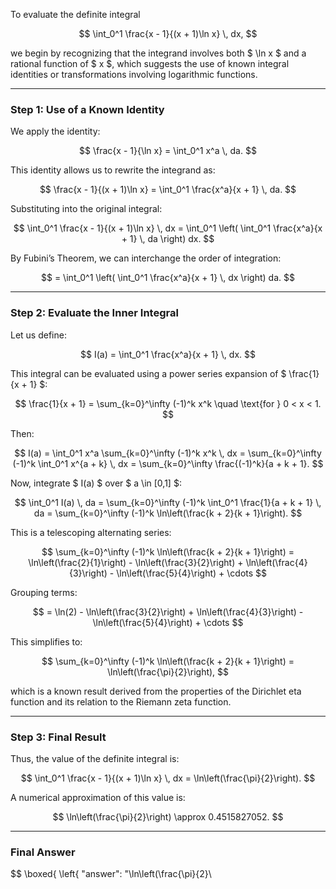 To evaluate the definite integral

$$
\int_0^1 \frac{x - 1}{(x + 1)\ln x} \, dx,
$$

we begin by recognizing that the integrand involves both $ \ln x $ and a rational function of $ x $, which suggests the use of known integral identities or transformations involving logarithmic functions.

---

### Step 1: Use of a Known Identity

We apply the identity:

$$
\frac{x - 1}{\ln x} = \int_0^1 x^a \, da.
$$

This identity allows us to rewrite the integrand as:

$$
\frac{x - 1}{(x + 1)\ln x} = \int_0^1 \frac{x^a}{x + 1} \, da.
$$

Substituting into the original integral:

$$
\int_0^1 \frac{x - 1}{(x + 1)\ln x} \, dx = \int_0^1 \left( \int_0^1 \frac{x^a}{x + 1} \, da \right) dx.
$$

By Fubini’s Theorem, we can interchange the order of integration:

$$
= \int_0^1 \left( \int_0^1 \frac{x^a}{x + 1} \, dx \right) da.
$$

---

### Step 2: Evaluate the Inner Integral

Let us define:

$$
I(a) = \int_0^1 \frac{x^a}{x + 1} \, dx.
$$

This integral can be evaluated using a power series expansion of $ \frac{1}{x + 1} $:

$$
\frac{1}{x + 1} = \sum_{k=0}^\infty (-1)^k x^k \quad \text{for } 0 < x < 1.
$$

Then:

$$
I(a) = \int_0^1 x^a \sum_{k=0}^\infty (-1)^k x^k \, dx = \sum_{k=0}^\infty (-1)^k \int_0^1 x^{a + k} \, dx = \sum_{k=0}^\infty \frac{(-1)^k}{a + k + 1}.
$$

Now, integrate $ I(a) $ over $ a \in [0,1] $:

$$
\int_0^1 I(a) \, da = \sum_{k=0}^\infty (-1)^k \int_0^1 \frac{1}{a + k + 1} \, da = \sum_{k=0}^\infty (-1)^k \ln\left(\frac{k + 2}{k + 1}\right).
$$

This is a telescoping alternating series:

$$
\sum_{k=0}^\infty (-1)^k \ln\left(\frac{k + 2}{k + 1}\right) = \ln\left(\frac{2}{1}\right) - \ln\left(\frac{3}{2}\right) + \ln\left(\frac{4}{3}\right) - \ln\left(\frac{5}{4}\right) + \cdots
$$

Grouping terms:

$$
= \ln(2) - \ln\left(\frac{3}{2}\right) + \ln\left(\frac{4}{3}\right) - \ln\left(\frac{5}{4}\right) + \cdots
$$

This simplifies to:

$$
\sum_{k=0}^\infty (-1)^k \ln\left(\frac{k + 2}{k + 1}\right) = \ln\left(\frac{\pi}{2}\right),
$$

which is a known result derived from the properties of the Dirichlet eta function and its relation to the Riemann zeta function.

---

### Step 3: Final Result

Thus, the value of the definite integral is:

$$
\int_0^1 \frac{x - 1}{(x + 1)\ln x} \, dx = \ln\left(\frac{\pi}{2}\right).
$$

A numerical approximation of this value is:

$$
\ln\left(\frac{\pi}{2}\right) \approx 0.4515827052.
$$

---

### Final Answer

$$
\boxed{
\left\{
  "answer": "\\ln\\left(\\frac{\\pi}{2}\\